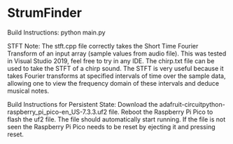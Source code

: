 # StrumFinder

Build Instructions:
  python main.py

STFT Note: 
The stft.cpp file correctly takes the Short Time Fourier Transform of an input array (sample values from audio file).
This was tested in Visual Studio 2019, feel free to try in any IDE.  The chirp.txt file can be used to take the STFT of a chirp sound.
The STFT is very useful because it takes Fourier transforms at specified intervals of time over the sample data, allowing one to view the frequency domain of these intervals and deduce musical notes.

Build Instructions for Persistent State:
  Download the adafruit-circuitpython-raspberry_pi_pico-en_US-7.3.3.uf2 file. Reboot the Raspberry Pi Pico to flash the uf2 file.
  The file should automatically start running. If the file is not seen the Raspberry Pi Pico needs to be reset by ejecting it and
  pressing reset.
